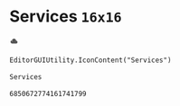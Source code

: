 # Services `16x16`
<img src="/img/Services.png" width=16 height=16>

``` CSharp
EditorGUIUtility.IconContent("Services")
```
```
Services
```
```
6850672774161741799
```
